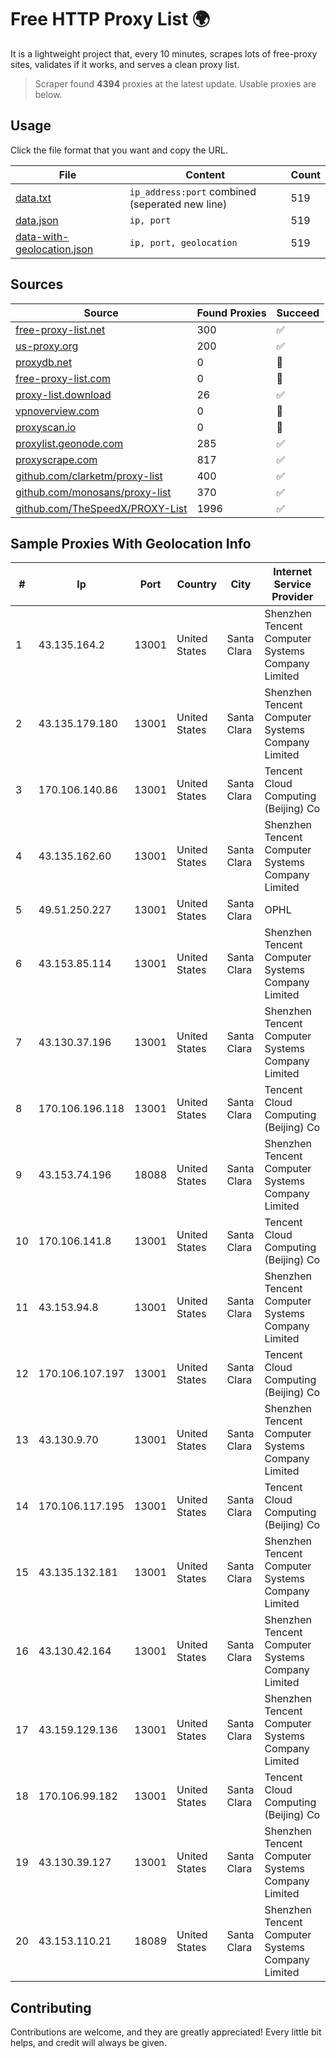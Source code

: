 
# Free HTTP Proxy List 🌍

It is a lightweight project that, every 10 minutes, scrapes lots of free-proxy sites, validates if it works, and serves a clean proxy list.


> Scraper found **4394** proxies at the latest update. Usable proxies are below.

## Usage

Click the file format that you want and copy the URL.


|File|Content|Count|
|----|-------|-----|
|[data.txt](https://raw.githubusercontent.com/themiralay/Proxy-List-World/master/data.txt)|`ip_address:port` combined (seperated new line)|519|
|[data.json](https://raw.githubusercontent.com/themiralay/Proxy-List-World/master/data.json)|`ip, port`|519|
|[data-with-geolocation.json](https://raw.githubusercontent.com/themiralay/Proxy-List-World/master/data-with-geolocation.json)|`ip, port, geolocation`|519|

## Sources

|Source|Found Proxies|Succeed|
|------|-------------|-------|
|[free-proxy-list.net](https://free-proxy-list.net)|300|✅|
|[us-proxy.org](https://www.us-proxy.org)|200|✅|
|[proxydb.net](http://proxydb.net)|0|🚫|
|[free-proxy-list.com](https://free-proxy-list.com/?page=&port=&type%5B%5D=http&type%5B%5D=https&up_time=0&search=Search)|0|🚫|
|[proxy-list.download](https://www.proxy-list.download/HTTP)|26|✅|
|[vpnoverview.com](https://vpnoverview.com/privacy/anonymous-browsing/free-proxy-servers)|0|🚫|
|[proxyscan.io](https://www.proxyscan.io)|0|🚫|
|[proxylist.geonode.com](https://proxylist.geonode.com/api/proxy-list?limit=300&page=1&sort_by=lastChecked&sort_type=desc&protocols=http,https)|285|✅|
|[proxyscrape.com](https://api.proxyscrape.com/v2/?request=displayproxies&protocol=http&timeout=10000&country=all&ssl=all&anonymity=all)|817|✅|
|[github.com/clarketm/proxy-list](https://raw.githubusercontent.com/clarketm/proxy-list/master/proxy-list-raw.txt)|400|✅|
|[github.com/monosans/proxy-list](https://raw.githubusercontent.com/monosans/proxy-list/main/proxies/http.txt)|370|✅|
|[github.com/TheSpeedX/PROXY-List](https://raw.githubusercontent.com/TheSpeedX/PROXY-List/master/http.txt)|1996|✅|


## Sample Proxies With Geolocation Info

|#|Ip|Port|Country|City|Internet Service Provider|
|-|--|----|-------|----|-------------------------|
|1|43.135.164.2|13001|United States|Santa Clara|Shenzhen Tencent Computer Systems Company Limited|
|2|43.135.179.180|13001|United States|Santa Clara|Shenzhen Tencent Computer Systems Company Limited|
|3|170.106.140.86|13001|United States|Santa Clara|Tencent Cloud Computing (Beijing) Co|
|4|43.135.162.60|13001|United States|Santa Clara|Shenzhen Tencent Computer Systems Company Limited|
|5|49.51.250.227|13001|United States|Santa Clara|OPHL|
|6|43.153.85.114|13001|United States|Santa Clara|Shenzhen Tencent Computer Systems Company Limited|
|7|43.130.37.196|13001|United States|Santa Clara|Shenzhen Tencent Computer Systems Company Limited|
|8|170.106.196.118|13001|United States|Santa Clara|Tencent Cloud Computing (Beijing) Co|
|9|43.153.74.196|18088|United States|Santa Clara|Shenzhen Tencent Computer Systems Company Limited|
|10|170.106.141.8|13001|United States|Santa Clara|Tencent Cloud Computing (Beijing) Co|
|11|43.153.94.8|13001|United States|Santa Clara|Shenzhen Tencent Computer Systems Company Limited|
|12|170.106.107.197|13001|United States|Santa Clara|Tencent Cloud Computing (Beijing) Co|
|13|43.130.9.70|13001|United States|Santa Clara|Shenzhen Tencent Computer Systems Company Limited|
|14|170.106.117.195|13001|United States|Santa Clara|Tencent Cloud Computing (Beijing) Co|
|15|43.135.132.181|13001|United States|Santa Clara|Shenzhen Tencent Computer Systems Company Limited|
|16|43.130.42.164|13001|United States|Santa Clara|Shenzhen Tencent Computer Systems Company Limited|
|17|43.159.129.136|13001|United States|Santa Clara|Shenzhen Tencent Computer Systems Company Limited|
|18|170.106.99.182|13001|United States|Santa Clara|Tencent Cloud Computing (Beijing) Co|
|19|43.130.39.127|13001|United States|Santa Clara|Shenzhen Tencent Computer Systems Company Limited|
|20|43.153.110.21|18089|United States|Santa Clara|Shenzhen Tencent Computer Systems Company Limited|



## Contributing

Contributions are welcome, and they are greatly appreciated! Every
little bit helps, and credit will always be given.

